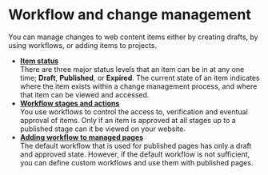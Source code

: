 # Workflow and change management

You can manage changes to web content items either by creating drafts, by using workflows, or adding items to projects.

-   **[Item status](../wcm/wcm_managing_workflow_status.md)**  
There are three major status levels that an item can be in at any one time; **Draft**, **Published**, or **Expired**. The current state of an item indicates where the item exists within a change management process, and where that item can be viewed and accessed.
-   **[Workflow stages and actions](../wcm/wcm_dev_workflows_overview.md)**  
You use workflows to control the access to, verification and eventual approval of items. Only if an item is approved at all stages up to a published stage can it be viewed on your website.
-   **[Adding workflow to managed pages](../wcm/wcm_mngpages_addworkflow.md)**  
The default workflow that is used for published pages has only a draft and approved state. However, if the default workflow is not sufficient, you can define custom workflows and use them with published pages.


